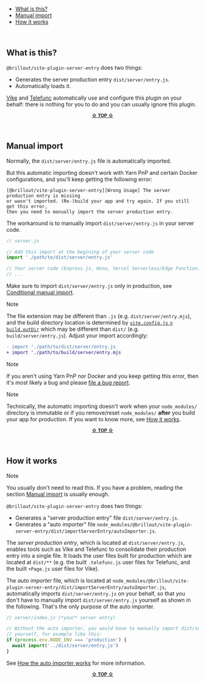- [What is this?](#what-is-this)
- [Manual import](#manual-import)
- [How it works](#how-it-works)

&nbsp;


## What is this?

`@brillout/vite-plugin-server-entry` does two things:
 - Generates the server production entry `dist/server/entry.js`.
 - Automatically loads it.

[Vike](https://vike.dev) and [Telefunc](https://telefunc.com) automatically use and configure this plugin on your behalf: there is nothing for you to do and you can usually ignore this plugin.

<p align="center"><sup><a href="#readme"><b>&#8679;</b> <b>TOP</b> <b>&#8679;</b></a></sup></p><br/>


## Manual import

Normally, the `dist/server/entry.js` file is automatically imported.

But this automatic importing doesn't work with Yarn PnP and certain Docker configurations, and you'll keep getting the following error:

```
[@brillout/vite-plugin-server-entry][Wrong Usage] The server production entry is missing
or wasn't imported. (Re-)build your app and try again. If you still get this error,
then you need to manually import the server production entry.
```

The workaround is to manually import `dist/server/entry.js` in your server code.

```js
// server.js

// Add this import at the begining of your server code
import './path/to/dist/server/entry.js'

// Your server code (Express.js, Hono, Vercel Serverless/Edge Function, Cloudflare Worker, ...)
// ...
```

Make sure to import `dist/server/entry.js` only in production, see [Conditional manual import](https://github.com/brillout/vite-plugin-server-entry/issues/6).

> [!NOTE]
> The file extension may be different than `.js` (e.g. `dist/server/entry.mjs`), and the build directory location is determined by [`vite.config.js` > `build.outDir`](https://vitejs.dev/config/build-options.html#build-outdir) which may be different than `dist/` (e.g. `build/server/entry.js`). Adjust your import accordingly:
>
> ```diff
> - import './path/to/dist/server/entry.js
> + import './path/to/build/server/entry.mjs
> ```

> [!NOTE]
> If you aren't using Yarn PnP nor Docker and you keep getting this error, then it's most likely a bug and please [file a bug report](https://github.com/brillout/vite-plugin-server-entry/issues/new).

> [!NOTE]
> Technically, the automatic importing doesn't work when your `node_modules/` directory is immutable or if you remove/reset `node_modules/` **after** you build your app for production. If you want to know more, see [How it works](#how-it-works).


<p align="center"><sup><a href="#readme"><b>&#8679;</b> <b>TOP</b> <b>&#8679;</b></a></sup></p><br/>


## How it works

> [!NOTE]
> You usually don't need to read this. If you have a problem, reading the section [Manual import](#Manual-import) is usually enough.

`@brillout/vite-plugin-server-entry` does two things:
 - Generates a "server production entry" file `dist/server/entry.js`.
 - Generates a "auto importer" file `node_modules/@brillout/vite-plugin-server-entry/dist/importServerEntry/autoImporter.js`.

The *server production entry*, which is located at `dist/server/entry.js`, enables tools such as Vike and Telefunc to consolidate their production entry into a single file. It loads the user files built for production which are located at `dist/**` (e.g. the built `.telefunc.js` user files for Telefunc, and the built `+Page.js` user files for Vike).

The *auto importer* file, which is located at `node_modules/@brillout/vite-plugin-server-entry/dist/importServerEntry/autoImporter.js`, automatically imports `dist/server/entry.js` on your behalf, so that you don't have to manually import `dist/server/entry.js` yourself as shown in the following. That's the only purpose of the auto importer.

```js
// server/index.js (*your* server entry)

// Without the auto importer, you would have to manually import dist/server/entry.js
// yourself, for example like this:
if (process.env.NODE_ENV === 'production') {
  await import('../dist/server/entry.js')
}
```

See [How the auto importer works](https://github.com/brillout/vite-plugin-server-entry/issues/4) for more information.

<p align="center"><sup><a href="#readme"><b>&#8679;</b> <b>TOP</b> <b>&#8679;</b></a></sup></p><br/>
